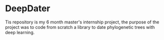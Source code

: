 # DeepDater
Tis repository is my 6 month master's internship project, the purpose of the project was to code from scratch a library to date phylogenetic trees with deep learning.
